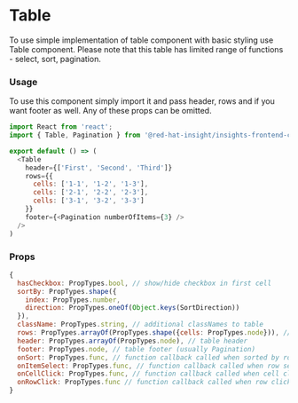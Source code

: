 # Table
To use simple implementation of table component with basic styling use Table component. Please note that this table has
limited range of functions - select, sort, pagination.

### Usage
To use this component simply import it and pass header, rows and if you want footer as well. Any of these props can be
omitted.
```javascript
import React from 'react';
import { Table, Pagination } from '@red-hat-insight/insights-frontend-components';

export default () => (
  <Table 
    header={['First', 'Second', 'Third']}
    rows={{
      cells: ['1-1', '1-2', '1-3'],
      cells: ['2-1', '2-2', '2-3'],
      cells: ['3-1', '3-2', '3-3']
    }}
    footer={<Pagination numberOfItems={3} />
  />
) 

```

### Props
```javascript
{
  hasCheckbox: PropTypes.bool, // show/hide checkbox in first cell
  sortBy: PropTypes.shape({
    index: PropTypes.number,
    direction: PropTypes.oneOf(Object.keys(SortDirection))
  }),
  className: PropTypes.string, // additional classNames to table
  rows: PropTypes.arrayOf(PropTypes.shape({cells: PropTypes.node})), // table body
  header: PropTypes.arrayOf(PropTypes.node), // table header
  footer: PropTypes.node, // table footer (usually Pagination)
  onSort: PropTypes.func, // function callback called when sorted by row
  onItemSelect: PropTypes.func, // function callback called when row selected
  onCellClick: PropTypes.func, // function callback called when cell clicked
  onRowClick: PropTypes.func // function callback called when row clicked
}
```
